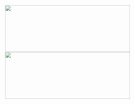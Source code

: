 <div align = "center">
  <img src = "https://github-readme-stats-swiftwombat.vercel.app/api/?username=swiftwombat&include_orgs=true&show_icons=true&hide_title=true&hide_border=true&hide=stars&theme=transparent" width=400 height=150>
  <img src = "https://github-readme-stats-swiftwombat.vercel.app/api/top-langs/?username=swiftwombat&include_orgs=true&layout=compact&hide_title=true&show_icons=true&hide_border=true&theme=transparent" width = 400 height=150>
</div>

<!--
**swiftwombat/swiftwombat** is a ✨ _special_ ✨ repository because its `README.md` (this file) appears on your GitHub profile.

Here are some ideas to get you started:

- 🔭 I’m currently working on ...
- 🌱 I’m currently learning ...
- 👯 I’m looking to collaborate on ...
- 🤔 I’m looking for help with ...
- 💬 Ask me about ...
- 📫 How to reach me: ...
- 😄 Pronouns: ...
- ⚡ Fun fact: ...
-->
